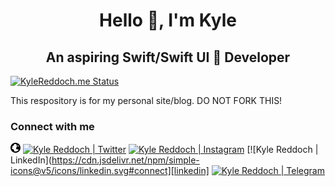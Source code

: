 # Hello 👋, I'm Kyle

## An aspiring Swift/Swift UI  Developer

[![KyleReddoch.me Status](https://img.shields.io/website?label=kylereddoch.me&style=for-the-badge&url=https%3A%2F%2Fkylereddoch.me)][website]

This respository is for my personal site/blog. DO NOT FORK THIS!

### Connect with me

[![KyleReddoch.me](https://raw.githubusercontent.com/iconic/open-iconic/master/svg/globe.svg#connect)][website]
[![Kyle Reddoch | Twitter](https://cdn.jsdelivr.net/npm/simple-icons@v5/icons/twitter.svg#connect)][twitter]
[![Kyle Reddoch | Instagram](https://cdn.jsdelivr.net/npm/simple-icons@v5/icons/instagram.svg#connect)][instagram]
[![Kyle Reddoch | LinkedIn](https://cdn.jsdelivr.net/npm/simple-icons@v5/icons/linkedin.svg#connect][linkedin]
[![Kyle Reddoch | Telegram](https://cdn.jsdelivr.net/npm/simple-icons@v5/icons/telegram.svg#connect)][telegram]

[website]: https://kylereddoch.me
[twitter]: https://twitter.com/winphankyle
[instagram]: https://instagram.com/kyle.reddoch
[linkedin]: https://linkedin.com/in/kylereddoch
[telegram]: https://t.me/kylereddoch

<style>
img[src*="#connect"] {
   width:22px;
   height:22px;
   align:left;
}

h1, h2 {
  text-align: center;
}
</style>
